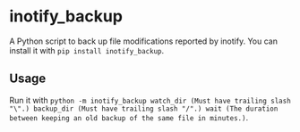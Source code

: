 # inotify_backup
A Python script to back up file modifications reported by inotify. You can install it with `pip install inotify_backup`.
## Usage
Run it with `python -m inotify_backup watch_dir (Must have trailing slash "\".) backup_dir (Must have trailing slash "/".) wait (The duration between keeping an old backup of the same file in minutes.)`.
